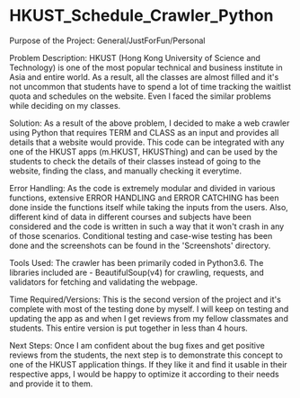 # HKUST_Schedule_Crawler_Python

Purpose of the Project:
General/JustForFun/Personal

Problem Description:
HKUST (Hong Kong University of Science and Technology) is one of the most popular technical and business institute in Asia and entire world. As a result, all the classes are almost filled and it's not uncommon that students have to spend a lot of time tracking the waitlist quota and schedules on the website. Even I faced the similar problems while deciding on my classes. 

Solution:
As a result of the above problem, I decided to make a web crawler using Python that requires TERM and CLASS as an input and provides all details that a website would provide. This code can be integrated with any one of the HKUST apps (m.HKUST, HKUSThing) and can be used by the students to check the details of their classes instead of going to the website, finding the class, and manually checking it everytime. 

Error Handling:
As the code is extremely modular and divided in various functions, extensive ERROR HANDLING and ERROR CATCHING has been done inside the functions itself while taking the inputs from the users. Also, different kind of data in different courses and subjects have been considered and the code is written in such a way that it won't crash in any of those scenarios. Conditional testing and case-wise testing has been done and the screenshots can be found in the 'Screenshots' directory.

Tools Used:
The crawler has been primarily coded in Python3.6. The libraries included are - BeautifulSoup(v4) for crawling, requests, and validators for fetching and validating the webpage.

Time Required/Versions:
This is the second version of the project and it's complete with most of the testing done by myself. I will keep on testing and updating the app as and when I get reviews from my fellow classmates and students. This entire version is put together in less than 4 hours.

Next Steps:
Once I am confident about the bug fixes and get positive reviews from the students, the next step is to demonstrate this concept to one of the HKUST application things. If they like it and find it usable in their respective apps, I would be happy to optimize it according to their needs and provide it to them.
